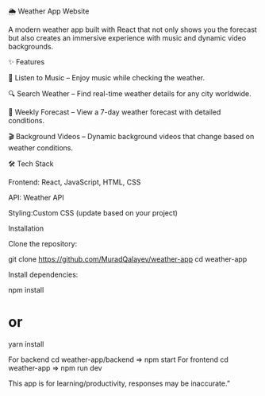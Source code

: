 🌦️ Weather App Website

A modern weather app built with React that not only shows you the forecast but also creates an immersive experience with music and dynamic video backgrounds.

✨ Features

🎵 Listen to Music – Enjoy music while checking the weather.

🔍 Search Weather – Find real-time weather details for any city worldwide.

📅 Weekly Forecast – View a 7-day weather forecast with detailed conditions.

🎬 Background Videos – Dynamic background videos that change based on weather conditions.

🛠️ Tech Stack

Frontend: React, JavaScript, HTML, CSS

API: Weather API 

Styling:Custom CSS (update based on your project)

Installation

Clone the repository:

git clone https://github.com/MuradQalayev/weather-app
cd weather-app


Install dependencies:

npm install
# or
yarn install

For backend cd weather-app/backend => npm start
For frontend cd weather-app  => npm run dev

This app is for learning/productivity, responses may be inaccurate.”